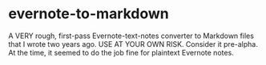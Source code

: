 # evernote-to-markdown
A VERY rough, first-pass Evernote-text-notes converter to Markdown files that I wrote two years ago. USE AT YOUR OWN RISK. Consider it pre-alpha. At the time, it seemed to do the job fine for plaintext Evernote notes.
